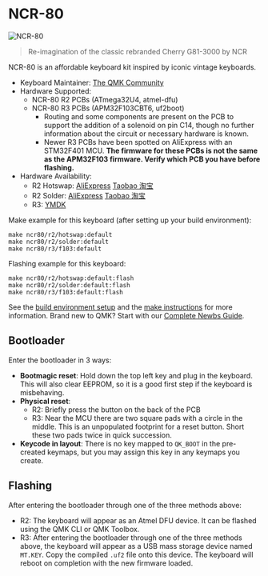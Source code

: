 # NCR-80

![NCR-80](https://i.imgur.com/kAjbAPLl.jpg)

> Re-imagination of the classic rebranded Cherry G81-3000 by NCR

NCR-80 is an affordable keyboard kit inspired by iconic vintage keyboards.

* Keyboard Maintainer: [The QMK Community](https://github.com/qmk)
* Hardware Supported:
  * NCR-80 R2 PCBs (ATmega32U4, atmel-dfu)
  * NCR-80 R3 PCBs (APM32F103CBT6, uf2boot)
    * Routing and some components are present on the PCB to support the addition of a solenoid on pin C14, though no further information about the circuit or necessary hardware is known.
    * Newer R3 PCBs have been spotted on AliExpress with an STM32F401 MCU. **The firmware for these PCBs is not the same as the APM32F103 firmware. Verify which PCB you have before flashing.**
* Hardware Availability:
  * R2 Hotswap: [AliExpress](https://www.aliexpress.com/item/1005003345941543.html) [Taobao 淘宝](https://item.taobao.com/item.htm?id=657482028672)
  * R2 Solder: [AliExpress](https://www.aliexpress.com/item/1005003364462523.html) [Taobao 淘宝](https://item.taobao.com/item.htm?id=657482028672)
  * R3: [YMDK](https://ymdkey.com/products/ncr-80-ncr80-r3-vintage-mechanical-keyboard-kit-ansi-iso-tkl-hotswap-via-supported)

Make example for this keyboard (after setting up your build environment):

    make ncr80/r2/hotswap:default
    make ncr80/r2/solder:default
    make ncr80/r3/f103:default

Flashing example for this keyboard:

    make ncr80/r2/hotswap:default:flash
    make ncr80/r2/solder:default:flash
    make ncr80/r3/f103:default:flash

See the [build environment setup](https://docs.qmk.fm/#/getting_started_build_tools) and the [make instructions](https://docs.qmk.fm/#/getting_started_make_guide) for more information. Brand new to QMK? Start with our [Complete Newbs Guide](https://docs.qmk.fm/#/newbs).

## Bootloader

Enter the bootloader in 3 ways:

* **Bootmagic reset**: Hold down the top left key and plug in the keyboard. This will also clear EEPROM, so it is a good first step if the keyboard is misbehaving.
* **Physical reset**:
  * R2: Briefly press the button on the back of the PCB
  * R3: Near the MCU there are two square pads with a circle in the middle. This is an unpopulated footprint for a reset button. Short these two pads twice in quick succession.
* **Keycode in layout**: There is no key mapped to `QK_BOOT` in the pre-created keymaps, but you may assign this key in any keymaps you create.

## Flashing

After entering the bootloader through one of the three methods above:

- R2: The keyboard will appear as an Atmel DFU device. It can be flashed using the QMK CLI or QMK Toolbox.
- R3: After entering the bootloader through one of the three methods above, the keyboard will appear as a USB mass storage device named `MT.KEY`. Copy the compiled `.uf2` file onto this device. The keyboard will reboot on completion with the new firmware loaded.
